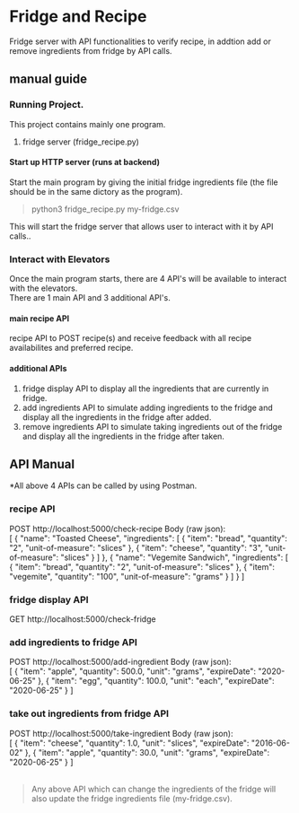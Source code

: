 # Fridge and Recipe
Fridge server with API functionalities to verify recipe, in addtion add or remove ingredients from fridge by API calls.


## manual guide

### Running Project.
This project contains mainly one program. <br>
1. fridge server (fridge_recipe.py) <br>

#### Start up HTTP server (runs at backend)
Start the main program by giving the initial fridge ingredients file (the file should be in the same dictory as the program).
> python3 fridge_recipe.py  my-fridge.csv <br>

This will start the fridge server that allows user to interact with it by API calls.. <br>


### Interact with Elevators
Once the main program starts, there are 4 API's will be available to interact with the elevators. <br>
There are 1 main API  and 3 additional API's. <br>

#### main recipe API
recipe API to POST recipe(s) and receive feedback with all recipe availabilites and preferred recipe. <br>


#### additional APIs
1. fridge display API to display all the ingredients that are currently in fridge. <br>
2. add ingredients API to simulate adding ingredients to the fridge and display all the ingredients in the fridge after added. <br>
3. remove ingredients API to simulate taking ingredients out of the fridge and display all the ingredients in the fridge after taken. <br>



## API Manual

*All above 4 APIs can be called by using Postman.

### recipe API
POST http://localhost:5000/check-recipe
Body (raw json): <br>
[
  {
    "name": "Toasted Cheese",
    "ingredients": [
      {
        "item": "bread",
        "quantity": "2",
        "unit-of-measure": "slices"
      },
      {
        "item": "cheese",
        "quantity": "3",
        "unit-of-measure": "slices"
      }
    ]
  },
  {
    "name": "Vegemite Sandwich",
    "ingredients": [
      {
        "item": "bread",
        "quantity": "2",
        "unit-of-measure": "slices"
      },
      {
        "item": "vegemite",
        "quantity": "100",
        "unit-of-measure": "grams"
      }
    ]
  }
]

### fridge display API
GET http://localhost:5000/check-fridge 

### add ingredients to fridge API
POST http://localhost:5000/add-ingredient
Body (raw json): <br>
[
    {
        "item": "apple",
        "quantity": 500.0,
        "unit": "grams",
        "expireDate": "2020-06-25"
    },
    {
        "item": "egg",
        "quantity": 100.0,
        "unit": "each",
        "expireDate": "2020-06-25"
    }
]

### take out ingredients from fridge API
POST http://localhost:5000/take-ingredient
Body (raw json): <br>
[
    {
        "item": "cheese",
        "quantity": 1.0,
        "unit": "slices",
        "expireDate": "2016-06-02"
    },
    {
        "item": "apple",
        "quantity": 30.0,
        "unit": "grams",
        "expireDate": "2020-06-25"
    }
]
<br><br>

> Any above API which can change the ingredients of the fridge will also update the fridge ingredients file (my-fridge.csv).